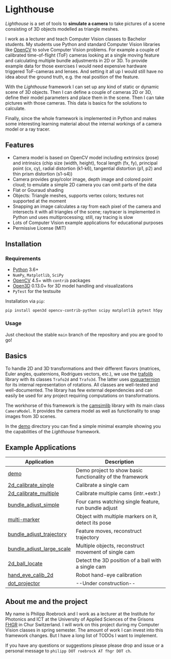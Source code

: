 # Lighthouse

*Lighthouse* is a set of tools to **simulate a camera** to take pictures of a scene consisting of 3D objects modelled as triangle meshes.

I work as a lecturer and teach Computer Vision classes to Bachelor students. My students use Python and standard Computer Vision libraries like [OpenCV](https://opencv.org/) to solve Computer Vision problems. For example a couple of calibrated time-of-flight (ToF) cameras looking at a single moving feature and calculating multiple bundle adjustments in 2D or 3D. To provide example data for those exercises I would need expensive hardware triggered ToF-cameras and lenses. And setting it all up I would still have no idea about the ground truth, e.g. the real position of the feature.

With the *Lighthouse* framework I can set up any kind of static or dynamic scene of 3D objects. Then I can define a couple of cameras 2D or 3D, define their model parameters and place them in the scene. Then I can take pictures with those cameras. This data is basics for the solutions to calculate.

Finally, since the whole framework is implemented in Python and makes some interesting learning material about the internal workings of a camera model or a ray tracer.



## Features

* Camera model is based on OpenCV model including extrinsics (pose) and intrinsics (chip size (width, height), focal length (fx, fy), principal point (cx, cy), radial distortion (k1-k6), tangential distortion (p1, p2) and thin prism distortion (s1-s4))
* Camera provides gray/color image, depth image and colored point cloud; to emulate a simple 2D camera you can omit parts of the data
* Flat or Gouraud shading
* Objects: Triangle meshes, supports vertex colors; textures not supported at the moment
* Snapping an image calculates a ray from each pixel of the camera and intersects it with all triangles of the scene; raytracer is implemented in Python und uses multiprocessing; still, ray tracing is slow
* Lots of Computer Vision example applications for educational purposes
* Permissive License (MIT)



## Installation

### Requirements

* [Python](https://www.python.org/) 3.6+
* `NumPy`, `Matplotlib`, `SciPy`
* [OpenCV](https://opencv.org/) 4.5+ with `contrib` packages
* [Open3D](http://www.open3d.org/) 0.13.0+ for 3D model handling and visualizations
* `PyTest` for the testsuite

Installation via `pip`:

```
pip install open3d opencv-contrib-python scipy matplotlib pytest h5py
```

### Usage

Just checkout the stable `main` branch of the repository and you are good to go!



## Basics

To handle 2D and 3D transformations and their different flavors (matrices, Euler angles, quaternions, Rodrigues vectors, etc.), we use the [trafolib](trafolib) library with its classes `Trafo2d` and `Trafo3d`. The latter uses [pyquarternion](https://github.com/KieranWynn/pyquaternion) for its internal representation of rotations. All classes are well-tested and well-documented. The library has few external dependencies and can easily be used for any project requiring computations on transformations.

The workhorse of this framework is the [camsimlib](camsimlib) library with its main class `CameraModel`. It provides the camera model as well as functionality to snap images from 3D scenes.

In the [demo](demo) directory you can find a simple minimal example showing you the capabilities of the *Lighthouse* framework.



## Example Applications

|Application                                           |Description                                              |
|------------------------------------------------------|---------------------------------------------------------|
|[demo](demo)                                          |Demo project to show basic functionality of the framework|
|[2d_calibrate_single](2d_calibrate_single)            |Calibrate a single cam                                   |
|[2d_calibrate_multiple](2d_calibrate_multiple)        |Calibrate multiple cams (intr.+extr.)                    |
|[bundle_adjust_simple](bundle_adjust_simple)          |Four cams watching single feature, run bundle adjust     |
|[multi-marker](multi-marker)                          |Object with multiple markers on it, detect its pose      |
|[bundle_adjust_trajectory](bundle_adjust_trajectory)  |Feature moves, reconstruct trajectory                    |
|[bundle_adjust_large_scale](bundle_adjust_large_scale)|Multiple objects, reconstruct movement of single cam     |
|[2d_ball_locate](2d_ball_locate)                      |Detect the 3D position of a ball with a single cam       |
|[hand_eye_calib_2d](hand_eye_calib_2d)                |Robot hand-eye calibration                               |
|[dot_projector](dot_projector)                        |--Under construction--                                   |



## About me and the project

My name is Philipp Roebrock and I work as a lecturer at the Institute for Photonics and ICT at the University of Applied Sciences of the Grisons [FHGR](https://www.fhgr.ch/) in Chur Switzerland. I will work on this project during my Computer Vision classes in spring semester. The amount of work I can invest into this framework changes. But I have a long list of TODOs I want to implement.

If you have any questions or suggestions please please drop and issue or a personal message to `philipp DOT roebrock AT fhgr DOT ch`.

